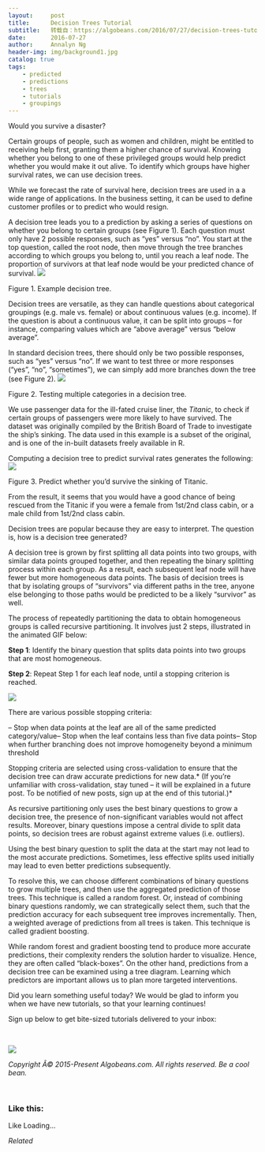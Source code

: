 ```yaml
---
layout:     post
title:      Decision Trees Tutorial
subtitle:   转载自：https://algobeans.com/2016/07/27/decision-trees-tutorial/
date:       2016-07-27
author:     Annalyn Ng
header-img: img/background1.jpg
catalog: true
tags:
    - predicted
    - predictions
    - trees
    - tutorials
    - groupings
---
```


Would you survive a disaster?

Certain groups of people, such as women and children, might be entitled to receiving help first, granting them a higher chance of survival. Knowing whether you belong to one of these privileged groups would help predict whether you would make it out alive. To identify which groups have higher survival rates, we can use decision trees.

While we forecast the rate of survival here, decision trees are used in a a wide range of applications. In the business setting, it can be used to define customer profiles or to predict who would resign.

A decision tree leads you to a prediction by asking a series of questions on whether you belong to certain groups (see Figure 1). Each question must only have 2 possible responses, such as “yes” versus “no”. You start at the top question, called the root node, then move through the tree branches according to which groups you belong to, until you reach a leaf node. The proportion of survivors at that leaf node would be your predicted chance of survival.
![](https://annalyzin.files.wordpress.com/2016/07/decision-trees-example-tutorial.png?w=478&h=340)


Figure 1. Example decision tree.

Decision trees are versatile, as they can handle questions about categorical groupings (e.g. male vs. female) or about continuous values (e.g. income). If the question is about a continuous value, it can be split into groups – for instance, comparing values which are “above average” versus “below average”.

In standard decision trees, there should only be two possible responses, such as “yes” versus “no”. If we want to test three or more responses (“yes”, “no”, “sometimes”), we can simply add more branches down the tree (see Figure 2).
![](https://annalyzin.files.wordpress.com/2016/07/decision-trees-example-multiple-categories-tutorial2.png?w=543&h=409)


Figure 2. Testing multiple categories in a decision tree.

We use passenger data for the ill-fated cruise liner, the *Titanic*, to check if certain groups of passengers were more likely to have survived. The dataset was originally compiled by the British Board of Trade to investigate the ship’s sinking. The data used in this example is a subset of the original, and is one of the in-built datasets freely available in R.

Computing a decision tree to predict survival rates generates the following:
![](https://annalyzin.files.wordpress.com/2016/07/decision-trees-titanic-tutorial.png?w=616&h=342)


Figure 3. Predict whether you’d survive the sinking of Titanic.

From the result, it seems that you would have a good chance of being rescued from the Titanic if you were a female from 1st/2nd class cabin, or a male child from 1st/2nd class cabin.

Decision trees are popular because they are easy to interpret. The question is, how is a decision tree generated?

A decision tree is grown by first splitting all data points into two groups, with similar data points grouped together, and then repeating the binary splitting process within each group. As a result, each subsequent leaf node will have fewer but more homogeneous data points. The basis of decision trees is that by isolating groups of “survivors” via different paths in the tree, anyone else belonging to those paths would be predicted to be a likely “survivor” as well.

The process of repeatedly partitioning the data to obtain homogeneous groups is called recursive partitioning. It involves just 2 steps, illustrated in the animated GIF below:

**Step 1**: Identify the binary question that splits data points into two groups that are most homogeneous.

**Step 2**: Repeat Step 1 for each leaf node, until a stopping criterion is reached.

[![](https://annalyzin.files.wordpress.com/2016/07/decision-tree-tutorial-animated3.gif?w=620)
](https://annalyzin.files.wordpress.com/2016/07/decision-tree-tutorial-animated3.gif)

There are various possible stopping criteria:

– Stop when data points at the leaf are all of the same predicted category/value– Stop when the leaf contains less than five data points– Stop when further branching does not improve homogeneity beyond a minimum threshold

Stopping criteria are selected using cross-validation to ensure that the decision tree can draw accurate predictions for new data.* (If you’re unfamiliar with cross-validation, stay tuned – it will be explained in a future post. To be notified of new posts, sign up at the end of this tutorial.)*

As recursive partitioning only uses the best binary questions to grow a decision tree, the presence of non-significant variables would not affect results. Moreover, binary questions impose a central divide to split data points, so decision trees are robust against extreme values (i.e. outliers).

Using the best binary question to split the data at the start may not lead to the most accurate predictions. Sometimes, less effective splits used initially may lead to even better predictions subsequently.

To resolve this, we can choose different combinations of binary questions to grow multiple trees, and then use the aggregated prediction of those trees. This technique is called a random forest. Or, instead of combining binary questions randomly, we can strategically select them, such that the prediction accuracy for each subsequent tree improves incrementally. Then, a weighted average of predictions from all trees is taken. This technique is called gradient boosting.

While random forest and gradient boosting tend to produce more accurate predictions, their complexity renders the solution harder to visualize. Hence, they are often called “black-boxes”. On the other hand, predictions from a decision tree can be examined using a tree diagram. Learning which predictors are important allows us to plan more targeted interventions.

Did you learn something useful today? We would be glad to inform you when we have new tutorials, so that your learning continues!

Sign up below to get bite-sized tutorials delivered to your inbox:

 

[![](https://annalyzin.files.wordpress.com/2016/08/sign-up-button-transparent-bg-and-cropped.png?w=340&h=55)
](http://eepurl.com/cbVFY1)

*Copyright Â© 2015-Present Algobeans.com. All rights reserved. Be a cool bean.*

 

### Like this:

Like Loading...


*Related*

